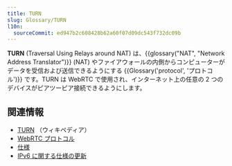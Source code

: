 ```yaml
---
title: TURN
slug: Glossary/TURN
l10n:
  sourceCommit: ed947b2c608428b62a60f07d09dc543f732dc09b
---
```


**TURN** (Traversal Using Relays around NAT) は、{{glossary("NAT", "Network Address Translator")}} (NAT) やファイアウォールの内側からコンピューターがデータを受信および送信できるようにする {{Glossary('protocol', 'プロトコル')}} です。TURN は WebRTC で使用され、インターネット上の任意の 2 つのデバイスがピアツーピア接続できるようにします。

## 関連情報

- [TURN](https://ja.wikipedia.org/wiki/TURN) （ウィキペディア）
- [WebRTC プロトコル](/ja/docs/Web/API/WebRTC_API/Protocols)
- [仕様](https://www.ietf.org/rfc/rfc5766.txt)
- [IPv6 に関する仕様の更新](https://www.ietf.org/rfc/rfc6156.txt)
